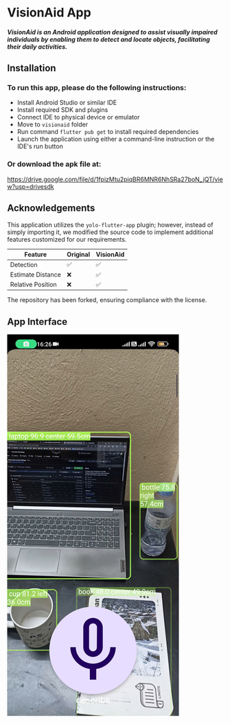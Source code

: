 # VisionAid App
#### *VisionAid is an Android application designed to assist visually impaired individuals by enabling them to detect and locate objects, facilitating their daily activities.*

## Installation
### To run this app, please do the following instructions:
- Install Android Studio or similar IDE
- Install required SDK and plugins
- Connect IDE to physical device or emulator
- Move to `visionaid` folder
- Run command `flutter pub get` to install required dependencies
- Launch the application using either a command-line instruction or the IDE's run button
### Or download the apk file at:
https://drive.google.com/file/d/1fpizMtu2piqBR6MNR6NhSRa27boN_jQT/view?usp=drivesdk

## Acknowledgements
This application utilizes the `yolo-flutter-app` plugin; however, instead of simply importing it, we modified the source code to implement additional features customized for our requirements.

| Feature         | Original | VisionAid |
| --------------- | -------- | --------- |
| Detection       |  ✅      |  ✅  |
| Estimate Distance |  ❌      |  ✅  |
| Relative Position   |  ❌      |  ✅  |

The repository has been forked, ensuring compliance with the license.

## App Interface
![screenshot](visionaid/assets/screenshot.jpg)
